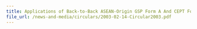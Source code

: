 ```yaml
---
title: Applications of Back-to-Back ASEAN-Origin GSP Form A And CEPT Form D
file_url: /news-and-media/circulars/2003-02-14-Circular2003.pdf
---
```

